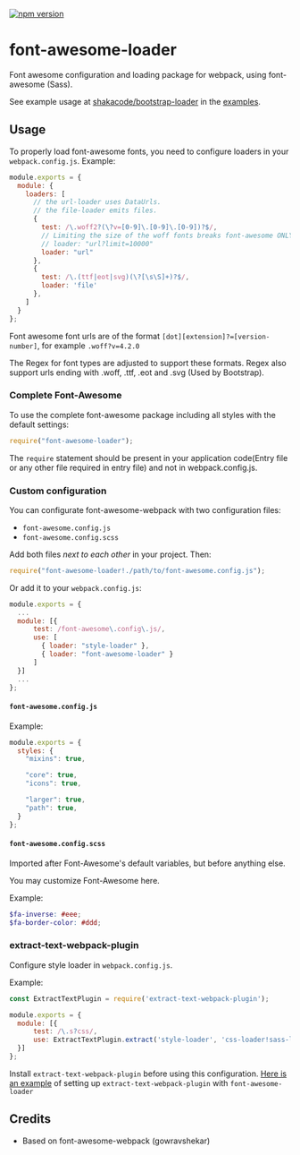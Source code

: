 [![npm version](https://badge.fury.io/js/font-awesome-loader.svg)](https://badge.fury.io/js/font-awesome-loader)

font-awesome-loader
====================
Font awesome configuration and loading package for webpack, using font-awesome (Sass).

See example usage at [shakacode/bootstrap-loader](https://github.com/shakacode/bootstrap-loader) in the [examples](https://github.com/shakacode/bootstrap-loader/tree/master/examples).

Usage
-----

To properly load font-awesome fonts, you need to configure loaders in your `webpack.config.js`. Example:

``` javascript
module.exports = {
  module: {
    loaders: [
      // the url-loader uses DataUrls.
      // the file-loader emits files.
      {
        test: /\.woff2?(\?v=[0-9]\.[0-9]\.[0-9])?$/,
        // Limiting the size of the woff fonts breaks font-awesome ONLY for the extract text plugin
        // loader: "url?limit=10000"
        loader: "url"
      },
      {
        test: /\.(ttf|eot|svg)(\?[\s\S]+)?$/,
        loader: 'file'
      },
    ]
  }
};
```

Font awesome font urls are of the format `[dot][extension]?=[version-number]`, for example `.woff?v=4.2.0`

The Regex for font types are adjusted to support these formats. Regex also support urls ending with .woff, .ttf, .eot and .svg (Used by Bootstrap).

### Complete Font-Awesome

To use the complete font-awesome package including all styles with the default settings:

``` javascript
require("font-awesome-loader");
```

The `require` statement should be present in your application code(Entry file or any other file required in entry file) and not in webpack.config.js.

### Custom configuration

You can configurate font-awesome-webpack with two configuration files:

* `font-awesome.config.js`
* `font-awesome.config.scss`

Add both files *next to each other* in your project. Then:

``` javascript
require("font-awesome-loader!./path/to/font-awesome.config.js");
```

Or add it to your `webpack.config.js`:

``` javascript
module.exports = {
  ...
  module: [{
      test: /font-awesome\.config\.js/,
      use: [
        { loader: "style-loader" },
        { loader: "font-awesome-loader" }
      ]
  }]
  ...
};
```

#### `font-awesome.config.js`

Example:

``` javascript
module.exports = {
  styles: {
    "mixins": true,

    "core": true,
    "icons": true,

    "larger": true,
    "path": true,
  }
};
```

#### `font-awesome.config.scss`

Imported after Font-Awesome's default variables, but before anything else.

You may customize Font-Awesome here.

Example:

```scss
$fa-inverse: #eee;
$fa-border-color: #ddd;
```

### extract-text-webpack-plugin

Configure style loader in `webpack.config.js`.

Example:

``` javascript
const ExtractTextPlugin = require('extract-text-webpack-plugin');

module.exports = {
  module: [{
      test: /\.s?css/,
      use: ExtractTextPlugin.extract('style-loader', 'css-loader!sass-loader')
  }]
};
```

Install `extract-text-webpack-plugin` before using this configuration.
[Here is an example](https://github.com/pksjce/font-awesome-test) of setting up `extract-text-webpack-plugin` with `font-awesome-loader`


## Credits

- Based on font-awesome-webpack (gowravshekar)
